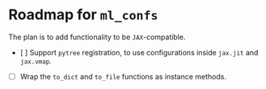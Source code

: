 # Roadmap for `ml_confs`
The plan is to add functionality to be `JAX`-compatible.

- [ ] Support `pytree` registration, to use configurations inside `jax.jit` and `jax.vmap`.
- [ ] Wrap the `to_dict` and `to_file` functions as instance methods.
